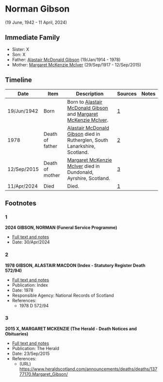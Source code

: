 ﻿---
layout: person
subject_key: i86606770
permalink: /people/i86606770
---

# Norman Gibson
(19 June, 1942 - 11 April, 2024)

## Immediate Family

* Sister: X
* Son: X
* Father: [Alastair McDonald Gibson](./@3963708@-alastair-mcdonald-gibson-b1914-1-19-d1978.md) (19/Jan/1914 - 1978)
* Mother: [Margaret McKenzie McIver](./@24380064@-margaret-mckenzie-mciver-b1917-9-29-d2015-9-12.md) (29/Sep/1917 - 12/Sep/2015)

## Timeline

Date | Item | Description | Sources | Notes
---|---|---|---|---
19/Jun/1942 | Born | Born to [Alastair McDonald Gibson](./@3963708@-alastair-mcdonald-gibson-b1914-1-19-d1978.md) and [Margaret McKenzie McIver](./@24380064@-margaret-mckenzie-mciver-b1917-9-29-d2015-9-12.md). | [1](#1) | 
1978 | Death of father | [Alastair McDonald Gibson](./@3963708@-alastair-mcdonald-gibson-b1914-1-19-d1978.md) died in Rutherglen, South Lanarkshire, Scotland. | [2](#2) | 
12/Sep/2015 | Death of mother | [Margaret McKenzie McIver](./@24380064@-margaret-mckenzie-mciver-b1917-9-29-d2015-9-12.md) died in Dundonald, Ayrshire, Scotland. | [3](#3) | 
11/Apr/2024 | Died | Died. | [1](#1) | 

## Footnotes

### 1

**2024 GIBSON, NORMAN (Funeral Service Programme)**

* [Full text and notes](../sources/@60420349@-2024-gibson,-norman-funeral-service-programme-.md)
* Date: 30/Apr/2024

### 2

**1978 GIBSON, ALASTAIR MACDON (Index - Statutory Register Death 572/94)**

* [Full text and notes](../sources/@27374916@-1978-gibson,-alastair-macdon-index-statutory-register-death-572-94-.md)
* Publication: Index
* Date: 1978
* Responsible Agency: National Records of Scotland
* References: 
  * 1978 D 572/94

### 3

**2015 X, MARGARET MCKENZIE (The Herald - Death Notices and Obituaries)**

* [Full text and notes](../sources/@39254832@-2015-gibson,-margaret-mckenzie-the-herald-death-notices-and-obituaries-.md)
* Publication: The Herald
* Date: 23/Sep/2015
* References: 
  * (URL) https://www.heraldscotland.com/announcements/deaths/deaths/13777170.Margaret_Gibson/

